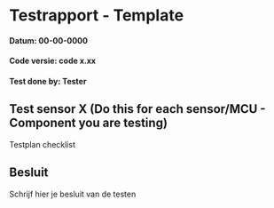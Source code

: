 # Testrapport - Template
#### Datum: 00-00-0000
#### Code versie: code x.xx
#### Test done by: Tester
 
## Test sensor X (Do this for each sensor/MCU - Component you are testing)

Testplan checklist


## Besluit
Schrijf hier je besluit van de testen